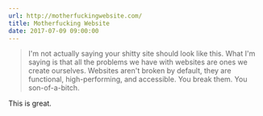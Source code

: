 ```yaml
---
url: http://motherfuckingwebsite.com/
title: Motherfucking Website
date: 2017-07-09 09:00:00
---
```

> I'm not actually saying your shitty site should look like this. What I'm saying is that all the problems we have with websites are ones we create ourselves. Websites aren't broken by default, they are functional, high-performing, and accessible. You break them. You son-of-a-bitch.

This is great.
